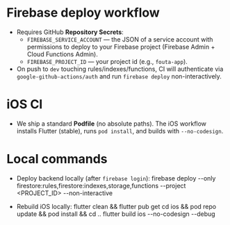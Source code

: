 # Firebase deploy workflow
- Requires GitHub **Repository Secrets**:
  - `FIREBASE_SERVICE_ACCOUNT` — the JSON of a service account with permissions to deploy to your Firebase project (Firebase Admin + Cloud Functions Admin).
  - `FIREBASE_PROJECT_ID` — your project id (e.g., `fouta-app`).
- On push to `dev` touching rules/indexes/functions, CI will authenticate via `google-github-actions/auth` and run `firebase deploy` non-interactively.

# iOS CI
- We ship a standard **Podfile** (no absolute paths). The iOS workflow installs Flutter (stable), runs `pod install`, and builds with `--no-codesign`.

# Local commands
- Deploy backend locally (after `firebase login`):
firebase deploy --only firestore:rules,firestore:indexes,storage,functions --project <PROJECT_ID> --non-interactive

- Rebuild iOS locally:
flutter clean && flutter pub get
cd ios && pod repo update && pod install && cd ..
flutter build ios --no-codesign --debug

